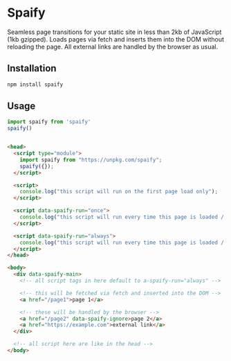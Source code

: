 # Spaify

Seamless page transitions for your static site in less than 2kb of JavaScript (1kb gzipped).
Loads pages via fetch and inserts them into the DOM without reloading the page. All external links are handled by the browser as usual.

## Installation

```bash
npm install spaify
```

## Usage

```js
import spaify from 'spaify'
spaify()
```

```html

<head>
  <script type="module">
    import spaify from "https://unpkg.com/spaify";
    spaify({});
  </script>

  <script>
    console.log("this script will run on the first page load only");
  </script>

  <script data-spaify-run="once">
    console.log("this script will run every time this page is loaded / navigated to for the first time");
  </script>

  <script data-spaify-run="always">
    console.log("this script will run every time this page is loaded / navigated to");
  </script>
</head>

<body>
  <div data-spaify-main>
    <!-- all script tags in here default to a-spaify-run="always" -->

    <!-- this will be fetched via fetch and inserted into the DOM -->
    <a href="/page1">page 1</a> 

    <!-- these will be handled by the browser -->
    <a href="/page2" data-spaify-ignore>page 2</a> 
    <a href="https://example.com">external link</a>
  </div>

  <!-- all script here are like in the head -->
</body>
```
